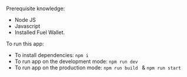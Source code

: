 Prerequisite knowledge:
- Node JS
- Javascript
- Installed Fuel Wallet.

To run this app:
- To install dependencies: `npm i`
- To run app on the development mode: `npm run dev`
- To run app on the production mode: `npm run build ` & `npm run start`

